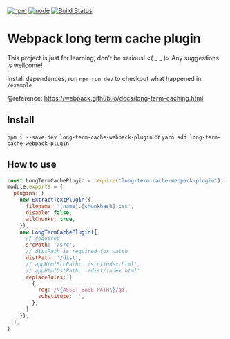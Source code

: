 [![npm][npm]][npm-url]
[![node][node]][node-url]
[![Build Status](https://travis-ci.org/zyh825/long-term-cache-webpack-plugin.svg?branch=master)](https://travis-ci.org/zyh825/long-term-cache-webpack-plugin)
# Webpack long term cache plugin

This project is just for learning, don't be serious! <( _ _ )>
Any suggestions is wellcome!

Install dependences, run `npm run dev` to checkout what happened in `/example`

@reference: https://webpack.github.io/docs/long-term-caching.html

## Install

`npm i --save-dev long-term-cache-webpack-plugin` or `yarn add long-term-cache-webpack-plugin`

## How  to  use

```javascript
const LongTermCachePlugin = require('long-term-cache-webpack-plugin');
module.exports = {
  plugins: [
    new ExtractTextPlugin({
      filename: '[name].[chunkhash].css',
      disable: false,
      allChunks: true,
    }),
    new LongTermCachePlugin({
      // required
      srcPath: '/src',
      // distPath is required for watch
      distPath: '/dist',
      // appHtmlSrcPath: '/src/index.html',
      // appHtmlDstPath: '/dist/index.html'
      replaceRules: [
        {
          reg: /\{ASSET_BASE_PATH\}/gi,
          substitute: '',
        },
      ]
    }),
  ],
}
```
[npm]: https://img.shields.io/npm/v/long-term-cache-webpack-plugin.svg
[npm-url]: https://npmjs.com/package/long-term-cache-webpack-plugin

[node]: https://img.shields.io/node/v/long-term-cache-webpack-plugin.svg
[node-url]: https://nodejs.org
